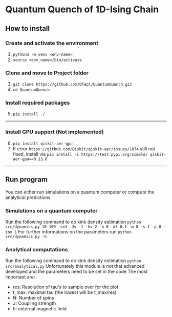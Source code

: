 # Quantum Quench of 1D-Ising Chain

## How to install

### Create and activate the environment

1. ```python3 -m venv <env-name>```
2. ```source <env_name>/bin/activate```

### Clone and move to Project folder

3. ```git clone https://github.com/DTepl/QuantumQuench.git```
4. ```cd QuantumQuench```

### Install required packages

5. ```pip install ./```

---

### Install GPU support (Not implemented)

6. ```pip install qiskit-aer-gpu```
7. If error ```https://github.com/Qiskit/qiskit-aer/issues/1874``` still not fixed, install
   via ```pip install -i https://test.pypi.org/simple/ qiskit-aer-gpu==0.13.0```

---

## Run program

You can either run simulations on a quantum computer or compute the analytical predictions

### Simulations on a quantum computer

Run the following command to do kink density estimation
`python src/dynamics.py 16 100 -s=1 -Jv -1 -hv 2 -b 0 -dt 0.1 -m 0 -s 1 -p 0 -inv 1`
For further informations on the parameters run 
`python src/dynamics.py -h`

### Analytical computations
Run the following command to do kink density estimation
`python src/analytical.py`
Unfortunately this module is not that advanced developed and the parameters need to be set in the code
The most important are:
* res: Resolution of tau's to sample over for the plot
* t_max: maximal tau (the lowest will be t_max/res)
* N: Number of spins
* J: Coupling strength
* h: external magnetic field
